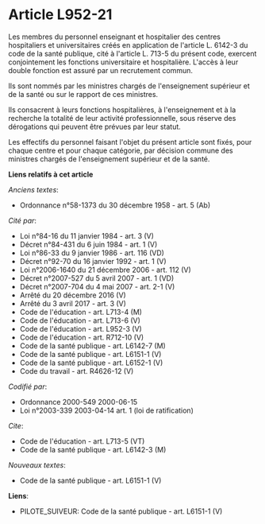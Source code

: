 # Article L952-21

Les membres du personnel enseignant et hospitalier des centres hospitaliers et universitaires créés en application de
l'article L. 6142-3 du code de la santé publique, cité à l'article L. 713-5 du présent code, exercent conjointement les
fonctions universitaire et hospitalière. L'accès à leur double fonction est assuré par un recrutement commun. 

Ils sont nommés par les ministres chargés de l'enseignement supérieur et de la santé ou sur le rapport de ces ministres. 

Ils consacrent à leurs fonctions hospitalières, à l'enseignement et à la recherche la totalité de leur activité
professionnelle, sous réserve des dérogations qui peuvent être prévues par leur statut. 

Les effectifs du personnel faisant l'objet du présent article sont fixés, pour chaque centre et pour chaque catégorie, par
décision commune des ministres chargés de l'enseignement supérieur et de la santé.

**Liens relatifs à cet article**

_Anciens textes_:

  - Ordonnance n°58-1373 du 30 décembre 1958 - art. 5 (Ab)

_Cité par_:

  - Loi n°84-16 du 11 janvier 1984 - art. 3 (V)
  - Décret n°84-431 du 6 juin 1984 - art. 1 (V)
  - Loi n°86-33 du 9 janvier 1986 - art. 116 (VD)
  - Décret n°92-70 du 16 janvier 1992 - art. 1 (V)
  - Loi n°2006-1640 du 21 décembre 2006 - art. 112 (V)
  - Décret n°2007-527 du 5 avril 2007 - art. 1 (VD)
  - Décret n°2007-704 du 4 mai 2007 - art. 2-1 (V)
  - Arrêté du 20 décembre 2016 (V)
  - Arrêté du 3 avril 2017 - art. 3 (V)
  - Code de l'éducation - art. L713-4 (M)
  - Code de l'éducation - art. L713-6 (V)
  - Code de l'éducation - art. L952-3 (V)
  - Code de l'éducation - art. R712-10 (V)
  - Code de la santé publique - art. L6142-7 (M)
  - Code de la santé publique - art. L6151-1 (V)
  - Code de la santé publique - art. L6152-1 (V)
  - Code du travail - art. R4626-12 (V)

_Codifié par_:

  - Ordonnance 2000-549 2000-06-15
  - Loi n°2003-339 2003-04-14 art. 1 (loi de ratification)

_Cite_:

  - Code de l'éducation - art. L713-5 (VT)
  - Code de la santé publique - art. L6142-3 (M)

_Nouveaux textes_:

  - Code de la santé publique - art. L6151-1 (V)

**Liens**:

  - PILOTE_SUIVEUR: Code de la santé publique - art. L6151-1 (V)

